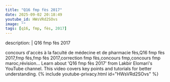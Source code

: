 ```yaml
---
title: "Q16 fmp fès 2017"
date: 2025-09-02 20:18:49 
youtube_id: HWsVRd2SOvs
image: ""
tags: [q16, fmp, fès, 2017]
---
```

description: |
  Q16 fmp fès 2017
  
  
  concours d'accès à la faculté de médecine et de pharmacie fès,Q16 fmp fès 2017,fmp fès,fmp fès 2017,correction fmp fès,concours fmp,concours fmp maroc,révision...
  Learn about 'Q16 fmp fès 2017' from Lakbir Elomari's YouTube channel. This video covers key points and tutorials for better understanding.
{% include youtube-privacy.html id="HWsVRd2SOvs" %}
